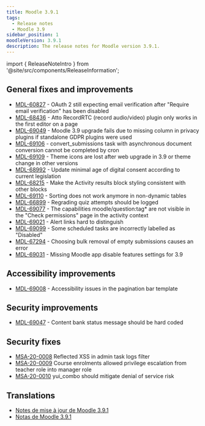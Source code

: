 ```yaml
---
title: Moodle 3.9.1
tags:
  - Release notes
  - Moodle 3.9
sidebar_position: 1
moodleVersion: 3.9.1
description: The release notes for Moodle version 3.9.1.
---
```


import { ReleaseNoteIntro } from '@site/src/components/ReleaseInformation';

<ReleaseNoteIntro releaseName={frontMatter.moodleVersion} />

## General fixes and improvements

- [MDL-60827](https://moodle.atlassian.net/browse/MDL-60827) - OAuth 2 still expecting email verification after "Require email verification" has been disabled
- [MDL-68436](https://moodle.atlassian.net/browse/MDL-68436) - Atto RecordRTC (record audio/video) plugin only works in the first editor on a page
- [MDL-69049](https://moodle.atlassian.net/browse/MDL-69049) - Moodle 3.9 upgrade fails due to missing column in privacy plugins if standalone GDPR plugins were used
- [MDL-69106](https://moodle.atlassian.net/browse/MDL-69106) - convert_submissions task with asynchronous document conversion cannot be completed by cron
- [MDL-69109](https://moodle.atlassian.net/browse/MDL-69109) - Theme icons are lost after web upgrade in 3.9 or theme change in other versions
- [MDL-68992](https://moodle.atlassian.net/browse/MDL-68992) - Update minimal age of digital consent according to current legislation
- [MDL-68215](https://moodle.atlassian.net/browse/MDL-68215) - Make the Activity results block styling consistent with other blocks
- [MDL-69110](https://moodle.atlassian.net/browse/MDL-69110) - Sorting does not work anymore in non-dynamic tables
- [MDL-66899](https://moodle.atlassian.net/browse/MDL-66899) - Regrading quiz attempts should be logged
- [MDL-69077](https://moodle.atlassian.net/browse/MDL-69077) - The capabilities moodle/question:tag* are not visible in the "Check permissions" page in the activity context
- [MDL-69021](https://moodle.atlassian.net/browse/MDL-69021) - Alert links hard to distinguish
- [MDL-69099](https://moodle.atlassian.net/browse/MDL-69099) - Some scheduled tasks are incorrectly labelled as "Disabled"
- [MDL-67294](https://moodle.atlassian.net/browse/MDL-67294) - Choosing bulk removal of empty submissions causes an error
- [MDL-69031](https://moodle.atlassian.net/browse/MDL-69031) - Missing Moodle app disable features settings for 3.9

## Accessibility improvements

- [MDL-69008](https://moodle.atlassian.net/browse/MDL-69008) - Accessibility issues in the pagination bar template

## Security improvements

- [MDL-69047](https://moodle.atlassian.net/browse/MDL-69047) - Content bank status message should be hard coded

## Security fixes

- [MSA-20-0008](https://moodle.org/mod/forum/discuss.php?d=407392) Reflected XSS in admin task logs filter
- [MSA-20-0009](https://moodle.org/mod/forum/discuss.php?d=407393) Course enrolments allowed privilege escalation from teacher role into manager role
- [MSA-20-0010](https://moodle.org/mod/forum/discuss.php?d=407394) yui_combo should mitigate denial of service risk

## Translations

- [Notes de mise à jour de Moodle 3.9.1](https://docs.moodle.org/fr/Notes_de_mise_à_jour_de_Moodle_3.9.1)
- [Notas de Moodle 3.9.1](https://docs.moodle.org/es/Notas_de_Moodle_3.9.1)
